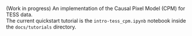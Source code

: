(Work in progress) An implementation of the Causal Pixel Model (CPM) for TESS data.\
The current quickstart tutorial is the `intro-tess_cpm.ipynb` notebook inside the `docs/tutorials` directory. 